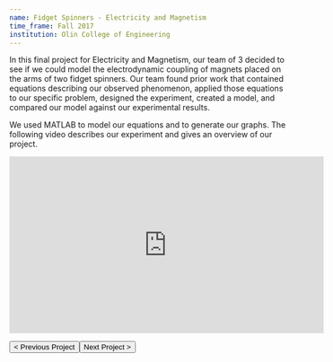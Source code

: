 ```yaml
---
name: Fidget Spinners - Electricity and Magnetism
time_frame: Fall 2017
institution: Olin College of Engineering
---
```

In this final project for Electricity and Magnetism, our team of 3 decided to see if we could model the electrodynamic coupling of magnets placed on the arms of two fidget spinners. Our team found prior work that contained equations describing our observed phenomenon, applied those equations to our specific problem, designed the experiment, created a model, and compared our model against our experimental results.

We used MATLAB to model our equations and to generate our graphs. The following video describes our experiment and gives an overview of our project.

<div class="video">
  <iframe width="560" height="315" src="https://www.youtube.com/embed/JdPywxd1NAc?rel=0" frameborder="0" allow="accelerometer; autoplay; encrypted-media; gyroscope; picture-in-picture" allowfullscreen></iframe>
</div>

<button class="prev" onclick="window.location.href = '/projects/ugy3s2_soundcrystal_music_player.html';"> < Previous Project</button><button class="next" onclick="window.location.href = '/projects/ugy4s0_origami_glider.html';">Next Project > </button>
